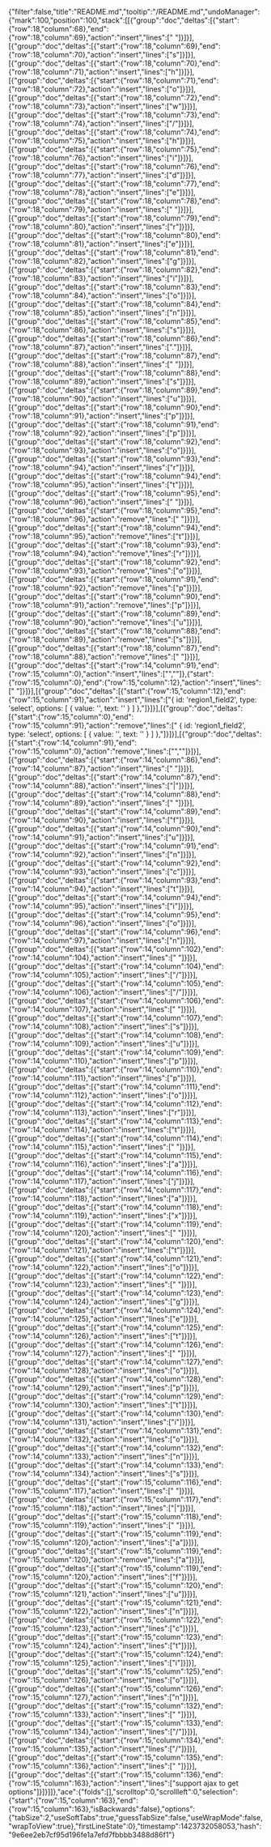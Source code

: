{"filter":false,"title":"README.md","tooltip":"/README.md","undoManager":{"mark":100,"position":100,"stack":[[{"group":"doc","deltas":[{"start":{"row":18,"column":68},"end":{"row":18,"column":69},"action":"insert","lines":[" "]}]}],[{"group":"doc","deltas":[{"start":{"row":18,"column":69},"end":{"row":18,"column":70},"action":"insert","lines":["s"]}]}],[{"group":"doc","deltas":[{"start":{"row":18,"column":70},"end":{"row":18,"column":71},"action":"insert","lines":["h"]}]}],[{"group":"doc","deltas":[{"start":{"row":18,"column":71},"end":{"row":18,"column":72},"action":"insert","lines":["o"]}]}],[{"group":"doc","deltas":[{"start":{"row":18,"column":72},"end":{"row":18,"column":73},"action":"insert","lines":["w"]}]}],[{"group":"doc","deltas":[{"start":{"row":18,"column":73},"end":{"row":18,"column":74},"action":"insert","lines":["/"]}]}],[{"group":"doc","deltas":[{"start":{"row":18,"column":74},"end":{"row":18,"column":75},"action":"insert","lines":["h"]}]}],[{"group":"doc","deltas":[{"start":{"row":18,"column":75},"end":{"row":18,"column":76},"action":"insert","lines":["i"]}]}],[{"group":"doc","deltas":[{"start":{"row":18,"column":76},"end":{"row":18,"column":77},"action":"insert","lines":["d"]}]}],[{"group":"doc","deltas":[{"start":{"row":18,"column":77},"end":{"row":18,"column":78},"action":"insert","lines":["e"]}]}],[{"group":"doc","deltas":[{"start":{"row":18,"column":78},"end":{"row":18,"column":79},"action":"insert","lines":[" "]}]}],[{"group":"doc","deltas":[{"start":{"row":18,"column":79},"end":{"row":18,"column":80},"action":"insert","lines":["r"]}]}],[{"group":"doc","deltas":[{"start":{"row":18,"column":80},"end":{"row":18,"column":81},"action":"insert","lines":["e"]}]}],[{"group":"doc","deltas":[{"start":{"row":18,"column":81},"end":{"row":18,"column":82},"action":"insert","lines":["g"]}]}],[{"group":"doc","deltas":[{"start":{"row":18,"column":82},"end":{"row":18,"column":83},"action":"insert","lines":["i"]}]}],[{"group":"doc","deltas":[{"start":{"row":18,"column":83},"end":{"row":18,"column":84},"action":"insert","lines":["o"]}]}],[{"group":"doc","deltas":[{"start":{"row":18,"column":84},"end":{"row":18,"column":85},"action":"insert","lines":["n"]}]}],[{"group":"doc","deltas":[{"start":{"row":18,"column":85},"end":{"row":18,"column":86},"action":"insert","lines":["s"]}]}],[{"group":"doc","deltas":[{"start":{"row":18,"column":86},"end":{"row":18,"column":87},"action":"insert","lines":["."]}]}],[{"group":"doc","deltas":[{"start":{"row":18,"column":87},"end":{"row":18,"column":88},"action":"insert","lines":[" "]}]}],[{"group":"doc","deltas":[{"start":{"row":18,"column":88},"end":{"row":18,"column":89},"action":"insert","lines":["s"]}]}],[{"group":"doc","deltas":[{"start":{"row":18,"column":89},"end":{"row":18,"column":90},"action":"insert","lines":["u"]}]}],[{"group":"doc","deltas":[{"start":{"row":18,"column":90},"end":{"row":18,"column":91},"action":"insert","lines":["p"]}]}],[{"group":"doc","deltas":[{"start":{"row":18,"column":91},"end":{"row":18,"column":92},"action":"insert","lines":["p"]}]}],[{"group":"doc","deltas":[{"start":{"row":18,"column":92},"end":{"row":18,"column":93},"action":"insert","lines":["o"]}]}],[{"group":"doc","deltas":[{"start":{"row":18,"column":93},"end":{"row":18,"column":94},"action":"insert","lines":["r"]}]}],[{"group":"doc","deltas":[{"start":{"row":18,"column":94},"end":{"row":18,"column":95},"action":"insert","lines":["t"]}]}],[{"group":"doc","deltas":[{"start":{"row":18,"column":95},"end":{"row":18,"column":96},"action":"insert","lines":[" "]}]}],[{"group":"doc","deltas":[{"start":{"row":18,"column":95},"end":{"row":18,"column":96},"action":"remove","lines":[" "]}]}],[{"group":"doc","deltas":[{"start":{"row":18,"column":94},"end":{"row":18,"column":95},"action":"remove","lines":["t"]}]}],[{"group":"doc","deltas":[{"start":{"row":18,"column":93},"end":{"row":18,"column":94},"action":"remove","lines":["r"]}]}],[{"group":"doc","deltas":[{"start":{"row":18,"column":92},"end":{"row":18,"column":93},"action":"remove","lines":["o"]}]}],[{"group":"doc","deltas":[{"start":{"row":18,"column":91},"end":{"row":18,"column":92},"action":"remove","lines":["p"]}]}],[{"group":"doc","deltas":[{"start":{"row":18,"column":90},"end":{"row":18,"column":91},"action":"remove","lines":["p"]}]}],[{"group":"doc","deltas":[{"start":{"row":18,"column":89},"end":{"row":18,"column":90},"action":"remove","lines":["u"]}]}],[{"group":"doc","deltas":[{"start":{"row":18,"column":88},"end":{"row":18,"column":89},"action":"remove","lines":["s"]}]}],[{"group":"doc","deltas":[{"start":{"row":18,"column":87},"end":{"row":18,"column":88},"action":"remove","lines":[" "]}]}],[{"group":"doc","deltas":[{"start":{"row":14,"column":91},"end":{"row":15,"column":0},"action":"insert","lines":["",""]},{"start":{"row":15,"column":0},"end":{"row":15,"column":12},"action":"insert","lines":["            "]}]}],[{"group":"doc","deltas":[{"start":{"row":15,"column":12},"end":{"row":15,"column":91},"action":"insert","lines":["{ id: 'region1_field2', type: 'select', options: [ { value: '', text: '' } ] },"]}]}],[{"group":"doc","deltas":[{"start":{"row":15,"column":0},"end":{"row":15,"column":91},"action":"remove","lines":["            { id: 'region1_field2', type: 'select', options: [ { value: '', text: '' } ] },"]}]}],[{"group":"doc","deltas":[{"start":{"row":14,"column":91},"end":{"row":15,"column":0},"action":"remove","lines":["",""]}]}],[{"group":"doc","deltas":[{"start":{"row":14,"column":86},"end":{"row":14,"column":87},"action":"insert","lines":[" "]}]}],[{"group":"doc","deltas":[{"start":{"row":14,"column":87},"end":{"row":14,"column":88},"action":"insert","lines":["|"]}]}],[{"group":"doc","deltas":[{"start":{"row":14,"column":88},"end":{"row":14,"column":89},"action":"insert","lines":[" "]}]}],[{"group":"doc","deltas":[{"start":{"row":14,"column":89},"end":{"row":14,"column":90},"action":"insert","lines":["f"]}]}],[{"group":"doc","deltas":[{"start":{"row":14,"column":90},"end":{"row":14,"column":91},"action":"insert","lines":["u"]}]}],[{"group":"doc","deltas":[{"start":{"row":14,"column":91},"end":{"row":14,"column":92},"action":"insert","lines":["n"]}]}],[{"group":"doc","deltas":[{"start":{"row":14,"column":92},"end":{"row":14,"column":93},"action":"insert","lines":["c"]}]}],[{"group":"doc","deltas":[{"start":{"row":14,"column":93},"end":{"row":14,"column":94},"action":"insert","lines":["t"]}]}],[{"group":"doc","deltas":[{"start":{"row":14,"column":94},"end":{"row":14,"column":95},"action":"insert","lines":["i"]}]}],[{"group":"doc","deltas":[{"start":{"row":14,"column":95},"end":{"row":14,"column":96},"action":"insert","lines":["o"]}]}],[{"group":"doc","deltas":[{"start":{"row":14,"column":96},"end":{"row":14,"column":97},"action":"insert","lines":["n"]}]}],[{"group":"doc","deltas":[{"start":{"row":14,"column":102},"end":{"row":14,"column":104},"action":"insert","lines":["  "]}]}],[{"group":"doc","deltas":[{"start":{"row":14,"column":104},"end":{"row":14,"column":105},"action":"insert","lines":["/"]}]}],[{"group":"doc","deltas":[{"start":{"row":14,"column":105},"end":{"row":14,"column":106},"action":"insert","lines":["/"]}]}],[{"group":"doc","deltas":[{"start":{"row":14,"column":106},"end":{"row":14,"column":107},"action":"insert","lines":[" "]}]}],[{"group":"doc","deltas":[{"start":{"row":14,"column":107},"end":{"row":14,"column":108},"action":"insert","lines":["s"]}]}],[{"group":"doc","deltas":[{"start":{"row":14,"column":108},"end":{"row":14,"column":109},"action":"insert","lines":["u"]}]}],[{"group":"doc","deltas":[{"start":{"row":14,"column":109},"end":{"row":14,"column":110},"action":"insert","lines":["p"]}]}],[{"group":"doc","deltas":[{"start":{"row":14,"column":110},"end":{"row":14,"column":111},"action":"insert","lines":["p"]}]}],[{"group":"doc","deltas":[{"start":{"row":14,"column":111},"end":{"row":14,"column":112},"action":"insert","lines":["o"]}]}],[{"group":"doc","deltas":[{"start":{"row":14,"column":112},"end":{"row":14,"column":113},"action":"insert","lines":["r"]}]}],[{"group":"doc","deltas":[{"start":{"row":14,"column":113},"end":{"row":14,"column":114},"action":"insert","lines":["t"]}]}],[{"group":"doc","deltas":[{"start":{"row":14,"column":114},"end":{"row":14,"column":115},"action":"insert","lines":[" "]}]}],[{"group":"doc","deltas":[{"start":{"row":14,"column":115},"end":{"row":14,"column":116},"action":"insert","lines":["a"]}]}],[{"group":"doc","deltas":[{"start":{"row":14,"column":116},"end":{"row":14,"column":117},"action":"insert","lines":["j"]}]}],[{"group":"doc","deltas":[{"start":{"row":14,"column":117},"end":{"row":14,"column":118},"action":"insert","lines":["a"]}]}],[{"group":"doc","deltas":[{"start":{"row":14,"column":118},"end":{"row":14,"column":119},"action":"insert","lines":["x"]}]}],[{"group":"doc","deltas":[{"start":{"row":14,"column":119},"end":{"row":14,"column":120},"action":"insert","lines":[" "]}]}],[{"group":"doc","deltas":[{"start":{"row":14,"column":120},"end":{"row":14,"column":121},"action":"insert","lines":["t"]}]}],[{"group":"doc","deltas":[{"start":{"row":14,"column":121},"end":{"row":14,"column":122},"action":"insert","lines":["o"]}]}],[{"group":"doc","deltas":[{"start":{"row":14,"column":122},"end":{"row":14,"column":123},"action":"insert","lines":[" "]}]}],[{"group":"doc","deltas":[{"start":{"row":14,"column":123},"end":{"row":14,"column":124},"action":"insert","lines":["g"]}]}],[{"group":"doc","deltas":[{"start":{"row":14,"column":124},"end":{"row":14,"column":125},"action":"insert","lines":["e"]}]}],[{"group":"doc","deltas":[{"start":{"row":14,"column":125},"end":{"row":14,"column":126},"action":"insert","lines":["t"]}]}],[{"group":"doc","deltas":[{"start":{"row":14,"column":126},"end":{"row":14,"column":127},"action":"insert","lines":[" "]}]}],[{"group":"doc","deltas":[{"start":{"row":14,"column":127},"end":{"row":14,"column":128},"action":"insert","lines":["o"]}]}],[{"group":"doc","deltas":[{"start":{"row":14,"column":128},"end":{"row":14,"column":129},"action":"insert","lines":["p"]}]}],[{"group":"doc","deltas":[{"start":{"row":14,"column":129},"end":{"row":14,"column":130},"action":"insert","lines":["t"]}]}],[{"group":"doc","deltas":[{"start":{"row":14,"column":130},"end":{"row":14,"column":131},"action":"insert","lines":["i"]}]}],[{"group":"doc","deltas":[{"start":{"row":14,"column":131},"end":{"row":14,"column":132},"action":"insert","lines":["o"]}]}],[{"group":"doc","deltas":[{"start":{"row":14,"column":132},"end":{"row":14,"column":133},"action":"insert","lines":["n"]}]}],[{"group":"doc","deltas":[{"start":{"row":14,"column":133},"end":{"row":14,"column":134},"action":"insert","lines":["s"]}]}],[{"group":"doc","deltas":[{"start":{"row":15,"column":116},"end":{"row":15,"column":117},"action":"insert","lines":[" "]}]}],[{"group":"doc","deltas":[{"start":{"row":15,"column":117},"end":{"row":15,"column":118},"action":"insert","lines":["|"]}]}],[{"group":"doc","deltas":[{"start":{"row":15,"column":118},"end":{"row":15,"column":119},"action":"insert","lines":[" "]}]}],[{"group":"doc","deltas":[{"start":{"row":15,"column":119},"end":{"row":15,"column":120},"action":"insert","lines":["a"]}]}],[{"group":"doc","deltas":[{"start":{"row":15,"column":119},"end":{"row":15,"column":120},"action":"remove","lines":["a"]}]}],[{"group":"doc","deltas":[{"start":{"row":15,"column":119},"end":{"row":15,"column":120},"action":"insert","lines":["f"]}]}],[{"group":"doc","deltas":[{"start":{"row":15,"column":120},"end":{"row":15,"column":121},"action":"insert","lines":["u"]}]}],[{"group":"doc","deltas":[{"start":{"row":15,"column":121},"end":{"row":15,"column":122},"action":"insert","lines":["n"]}]}],[{"group":"doc","deltas":[{"start":{"row":15,"column":122},"end":{"row":15,"column":123},"action":"insert","lines":["c"]}]}],[{"group":"doc","deltas":[{"start":{"row":15,"column":123},"end":{"row":15,"column":124},"action":"insert","lines":["t"]}]}],[{"group":"doc","deltas":[{"start":{"row":15,"column":124},"end":{"row":15,"column":125},"action":"insert","lines":["i"]}]}],[{"group":"doc","deltas":[{"start":{"row":15,"column":125},"end":{"row":15,"column":126},"action":"insert","lines":["o"]}]}],[{"group":"doc","deltas":[{"start":{"row":15,"column":126},"end":{"row":15,"column":127},"action":"insert","lines":["n"]}]}],[{"group":"doc","deltas":[{"start":{"row":15,"column":132},"end":{"row":15,"column":133},"action":"insert","lines":[" "]}]}],[{"group":"doc","deltas":[{"start":{"row":15,"column":133},"end":{"row":15,"column":134},"action":"insert","lines":["/"]}]}],[{"group":"doc","deltas":[{"start":{"row":15,"column":134},"end":{"row":15,"column":135},"action":"insert","lines":["/"]}]}],[{"group":"doc","deltas":[{"start":{"row":15,"column":135},"end":{"row":15,"column":136},"action":"insert","lines":[" "]}]}],[{"group":"doc","deltas":[{"start":{"row":15,"column":136},"end":{"row":15,"column":163},"action":"insert","lines":["support ajax to get options"]}]}]]},"ace":{"folds":[],"scrolltop":0,"scrollleft":0,"selection":{"start":{"row":15,"column":163},"end":{"row":15,"column":163},"isBackwards":false},"options":{"tabSize":2,"useSoftTabs":true,"guessTabSize":false,"useWrapMode":false,"wrapToView":true},"firstLineState":0},"timestamp":1423732058053,"hash":"9e6ee2eb7cf95d196fe1a7efd7fbbbb3488d86f1"}